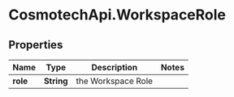 # CosmotechApi.WorkspaceRole

## Properties

Name | Type | Description | Notes
------------ | ------------- | ------------- | -------------
**role** | **String** | the Workspace Role | 


